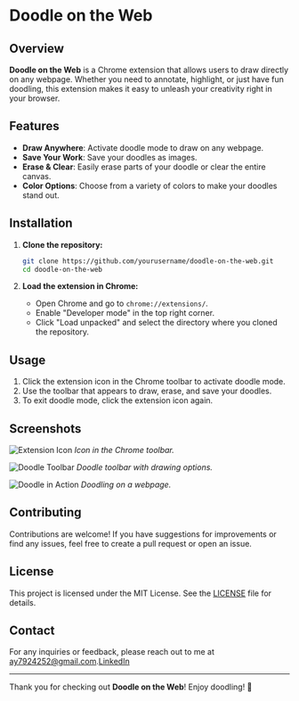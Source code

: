 # Doodle on the Web

## Overview
**Doodle on the Web** is a Chrome extension that allows users to draw directly on any webpage. Whether you need to annotate, highlight, or just have fun doodling, this extension makes it easy to unleash your creativity right in your browser.

## Features
- **Draw Anywhere**: Activate doodle mode to draw on any webpage.
- **Save Your Work**: Save your doodles as images.
- **Erase & Clear**: Easily erase parts of your doodle or clear the entire canvas.
- **Color Options**: Choose from a variety of colors to make your doodles stand out.

## Installation
1. **Clone the repository:**
    ```bash
    git clone https://github.com/yourusername/doodle-on-the-web.git
    cd doodle-on-the-web
    ```

2. **Load the extension in Chrome:**
   - Open Chrome and go to `chrome://extensions/`.
   - Enable "Developer mode" in the top right corner.
   - Click "Load unpacked" and select the directory where you cloned the repository.

## Usage
1. Click the extension icon in the Chrome toolbar to activate doodle mode.
2. Use the toolbar that appears to draw, erase, and save your doodles.
3. To exit doodle mode, click the extension icon again.

## Screenshots
![Extension Icon](screenshots/extension-icon.png)
*Icon in the Chrome toolbar.*

![Doodle Toolbar](screenshots/doodle-toolbar.png)
*Doodle toolbar with drawing options.*

![Doodle in Action](screenshots/doodle-in-action.png)
*Doodling on a webpage.*

## Contributing
Contributions are welcome! If you have suggestions for improvements or find any issues, feel free to create a pull request or open an issue.

## License
This project is licensed under the MIT License. See the [LICENSE](LICENSE) file for details.

## Contact
For any inquiries or feedback, please reach out to me at [ay7924252@gmail.com](mailto:ay7924252@gmail.com).[LinkedIn](linkedin.com/in/abhishek-yadav-908639280)

---

Thank you for checking out **Doodle on the Web**! Enjoy doodling! 🎨

